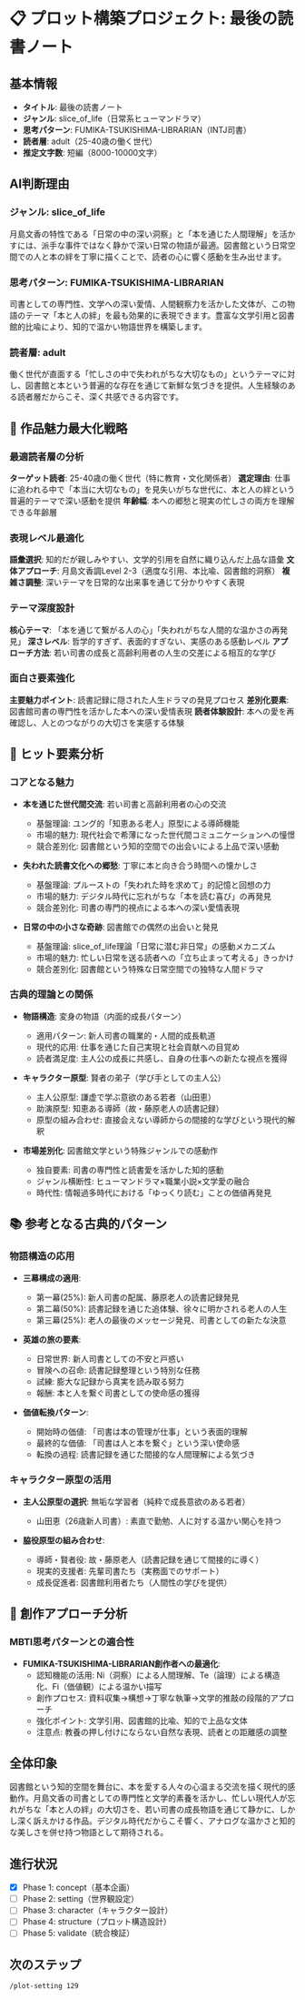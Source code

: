 # 📋 プロット構築プロジェクト: 最後の読書ノート

## 基本情報
- **タイトル**: 最後の読書ノート
- **ジャンル**: slice_of_life（日常系ヒューマンドラマ）
- **思考パターン**: FUMIKA-TSUKISHIMA-LIBRARIAN（INTJ司書）
- **読者層**: adult（25-40歳の働く世代）
- **推定文字数**: 短編（8000-10000文字）

## AI判断理由

### ジャンル: slice_of_life
月島文香の特性である「日常の中の深い洞察」と「本を通じた人間理解」を活かすには、派手な事件ではなく静かで深い日常の物語が最適。図書館という日常空間での人と本の絆を丁寧に描くことで、読者の心に響く感動を生み出せます。

### 思考パターン: FUMIKA-TSUKISHIMA-LIBRARIAN
司書としての専門性、文学への深い愛情、人間観察力を活かした文体が、この物語のテーマ「本と人の絆」を最も効果的に表現できます。豊富な文学引用と図書館的比喩により、知的で温かい物語世界を構築します。

### 読者層: adult
働く世代が直面する「忙しさの中で失われがちな大切なもの」というテーマに対し、図書館と本という普遍的な存在を通じて新鮮な気づきを提供。人生経験のある読者層だからこそ、深く共感できる内容です。

## 🎯 作品魅力最大化戦略

### 最適読者層の分析
**ターゲット読者**: 25-40歳の働く世代（特に教育・文化関係者）
**選定理由**: 仕事に追われる中で「本当に大切なもの」を見失いがちな世代に、本と人の絆という普遍的テーマで深い感動を提供
**年齢幅**: 本への郷愁と現実の忙しさの両方を理解できる年齢層

### 表現レベル最適化
**語彙選択**: 知的だが親しみやすい、文学的引用を自然に織り込んだ上品な語彙
**文体アプローチ**: 月島文香調Level 2-3（適度な引用、本比喩、図書館的洞察）
**複雑さ調整**: 深いテーマを日常的な出来事を通じて分かりやすく表現

### テーマ深度設計
**核心テーマ**: 「本を通じて繋がる人の心」「失われがちな人間的な温かさの再発見」
**深さレベル**: 哲学的すぎず、表面的すぎない、実感のある感動レベル
**アプローチ方法**: 若い司書の成長と高齢利用者の人生の交差による相互的な学び

### 面白さ要素強化
**主要魅力ポイント**: 読書記録に隠された人生ドラマの発見プロセス
**差別化要素**: 図書館司書の専門性を活かした本への深い愛情表現
**読者体験設計**: 本への愛を再確認し、人とのつながりの大切さを実感する体験

## 🎯 ヒット要素分析

### コアとなる魅力

- **本を通じた世代間交流**: 若い司書と高齢利用者の心の交流
  - 基盤理論: ユング的「知恵ある老人」原型による導師機能
  - 市場的魅力: 現代社会で希薄になった世代間コミュニケーションへの憧憬
  - 競合差別化: 図書館という知的空間での出会いによる上品で深い感動

- **失われた読書文化への郷愁**: 丁寧に本と向き合う時間への懐かしさ
  - 基盤理論: プルーストの「失われた時を求めて」的記憶と回想の力
  - 市場的魅力: デジタル時代に忘れがちな「本を読む喜び」の再発見
  - 競合差別化: 司書の専門的視点による本への深い愛情表現

- **日常の中の小さな奇跡**: 図書館での偶然の出会いと発見
  - 基盤理論: slice_of_life理論「日常に潜む非日常」の感動メカニズム
  - 市場的魅力: 忙しい日常を送る読者への「立ち止まって考える」きっかけ
  - 競合差別化: 図書館という特殊な日常空間での独特な人間ドラマ

### 古典的理論との関係
- **物語構造**: 変身の物語（内面的成長パターン）
  - 適用パターン: 新人司書の職業的・人間的成長軌道
  - 現代的応用: 仕事を通じた自己実現と社会貢献への目覚め
  - 読者満足度: 主人公の成長に共感し、自身の仕事への新たな視点を獲得

- **キャラクター原型**: 賢者の弟子（学び手としての主人公）
  - 主人公原型: 謙虚で学ぶ意欲のある若者（山田恵）
  - 助演原型: 知恵ある導師（故・藤原老人の読書記録）
  - 原型の組み合わせ: 直接会えない導師からの間接的な学びという現代的解釈

- **市場差別化**: 図書館文学という特殊ジャンルでの感動作
  - 独自要素: 司書の専門性と読書愛を活かした知的感動
  - ジャンル横断性: ヒューマンドラマ×職業小説×文学愛の融合
  - 時代性: 情報過多時代における「ゆっくり読む」ことの価値再発見

## 📚 参考となる古典的パターン

### 物語構造の応用
- **三幕構成の適用**: 
  - 第一幕(25%): 新人司書の配属、藤原老人の読書記録発見
  - 第二幕(50%): 読書記録を通じた追体験、徐々に明かされる老人の人生
  - 第三幕(25%): 老人の最後のメッセージ発見、司書としての新たな決意

- **英雄の旅の要素**:
  - 日常世界: 新人司書としての不安と戸惑い
  - 冒険への召命: 読書記録整理という特別な任務
  - 試練: 膨大な記録から真実を読み取る努力
  - 報酬: 本と人を繋ぐ司書としての使命感の獲得

- **価値転換パターン**:
  - 開始時の価値: 「司書は本の管理が仕事」という表面的理解
  - 最終的な価値: 「司書は人と本を繋ぐ」という深い使命感
  - 転換の過程: 読書記録を通じた間接的な人間理解による気づき

### キャラクター原型の活用
- **主人公原型の選択**: 無垢な学習者（純粋で成長意欲のある若者）
  - 山田恵（26歳新人司書）: 素直で勤勉、人に対する温かい関心を持つ
  
- **脇役原型の組み合わせ**:
  - 導師・賢者役: 故・藤原老人（読書記録を通じて間接的に導く）
  - 現実的支援者: 先輩司書たち（実務面でのサポート）
  - 成長促進者: 図書館利用者たち（人間性の学びを提供）

## 🎨 創作アプローチ分析

### MBTI思考パターンとの適合性
- **FUMIKA-TSUKISHIMA-LIBRARIAN創作者への最適化**:
  - 認知機能の活用: Ni（洞察）による人間理解、Te（論理）による構造化、Fi（価値観）による温かい描写
  - 創作プロセス: 資料収集→構想→丁寧な執筆→文学的推敲の段階的アプローチ
  - 強化ポイント: 文学引用、図書館的比喩、知的で上品な文体
  - 注意点: 教養の押し付けにならない自然な表現、読者との距離感の調整

## 全体印象
図書館という知的空間を舞台に、本を愛する人々の心温まる交流を描く現代的感動作。月島文香の司書としての専門性と文学的素養を活かし、忙しい現代人が忘れがちな「本と人の絆」の大切さを、若い司書の成長物語を通じて静かに、しかし深く訴えかける作品。デジタル時代だからこそ響く、アナログな温かさと知的な美しさを併せ持つ物語として期待される。

## 進行状況
- [x] Phase 1: concept（基本企画）
- [ ] Phase 2: setting（世界観設定）
- [ ] Phase 3: character（キャラクター設計）
- [ ] Phase 4: structure（プロット構造設計）
- [ ] Phase 5: validate（統合検証）

## 次のステップ
```bash
/plot-setting 129
```
